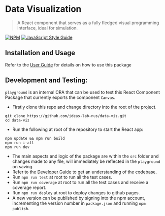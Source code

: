 # Data Visualization

> A React component that serves as a fully fledged visual programming interface, ideal for simulation.

[![NPM](https://img.shields.io/npm/v/data-viz.svg)](https://www.npmjs.com/package/data-viz)
[![JavaScript Style Guide](https://img.shields.io/badge/code_style-standard-brightgreen.svg)](https://standardjs.com)

## Installation and Usage

Refer to the [User Guide](https://ideas-lab-nus.github.io/data-viz/) for details on how to use this package

## Development and Testing:

`playground` is an internal CRA that can be used to test this React Component Package that currently exports the component `Canvas`.
        
 - Firstly clone this repo and change directory into the root of the project.

```
git clone https://github.com/ideas-lab-nus/data-viz.git
cd data-viz
```

 - Run the following at root of the repository to start the React app:

```
npm update && npm run build
npm run i-all
npm run dev
```
 - The main aspects and logic of the package are within the `src` folder and changes made to any file, will immediately be reflected in the `playground` on saving.
 - Refer to the [Developer Guide](./docs/docs/dev.md) to get an understanding of the codebase.
 - Run `npm run test` at root to run all the test cases.
 - Run `npm run coverage` at root to run all the test cases and receive a coverage report.
 - Run `npm run deploy` at root to deploy changes to github pages.
 - A new version can be published by signing into the npm account, incrementing the version number in `package.json` and running `npm publish`.